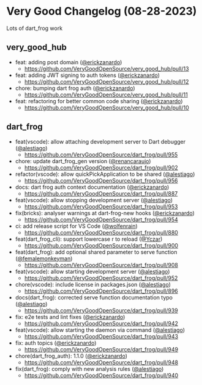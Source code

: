 # Very Good Changelog (08-28-2023)

Lots of dart_frog work

## very_good_hub
- feat: adding post domain ([@erickzanardo](https://github.com/erickzanardo))
	- https://github.com/VeryGoodOpenSource/very_good_hub/pull/13
- feat: adding JWT signing to auth tokens ([@erickzanardo](https://github.com/erickzanardo))
	- https://github.com/VeryGoodOpenSource/very_good_hub/pull/12
- chore: bumping dart frog auth ([@erickzanardo](https://github.com/erickzanardo))
	- https://github.com/VeryGoodOpenSource/very_good_hub/pull/11
- feat: refactoring for better common code sharing ([@erickzanardo](https://github.com/erickzanardo))
	- https://github.com/VeryGoodOpenSource/very_good_hub/pull/10

## dart_frog
- feat(vscode): allow attaching development server to Dart debugger ([@alestiago](https://github.com/alestiago))
	- https://github.com/VeryGoodOpenSource/dart_frog/pull/955
- chore: update dart_frog_gen version ([@renancaraujo](https://github.com/renancaraujo))
	- https://github.com/VeryGoodOpenSource/dart_frog/pull/902
- refactor(vscode): allow quickPickApplication to be shared ([@alestiago](https://github.com/alestiago))
	- https://github.com/VeryGoodOpenSource/dart_frog/pull/956
- docs: dart frog auth context documentation ([@erickzanardo](https://github.com/erickzanardo))
	- https://github.com/VeryGoodOpenSource/dart_frog/pull/887
- feat(vscode): allow stopping development server ([@alestiago](https://github.com/alestiago))
	- https://github.com/VeryGoodOpenSource/dart_frog/pull/953
- fix(bricks): analyser warnings at dart-frog-new hooks ([@erickzanardo](https://github.com/erickzanardo))
	- https://github.com/VeryGoodOpenSource/dart_frog/pull/954
- ci: add release script for VS Code ([@wolfenrain](https://github.com/wolfenrain))
	- https://github.com/VeryGoodOpenSource/dart_frog/pull/880
- feat(dart_frog_cli): support lowercase r to reload ([@Yczar](https://github.com/Yczar))
	- https://github.com/VeryGoodOpenSource/dart_frog/pull/900
- feat(dart_frog): add optional shared parameter to serve function ([@femalemonkeyman](https://github.com/femalemonkeyman))
	- https://github.com/VeryGoodOpenSource/dart_frog/pull/908
- feat(vscode): allow starting development server ([@alestiago](https://github.com/alestiago))
	- https://github.com/VeryGoodOpenSource/dart_frog/pull/952
- chore(vscode): include license in packages.json ([@alestiago](https://github.com/alestiago))
	- https://github.com/VeryGoodOpenSource/dart_frog/pull/896
- docs(dart_frog): corrected serve function documentation typo ([@alestiago](https://github.com/alestiago))
	- https://github.com/VeryGoodOpenSource/dart_frog/pull/939
- fix: e2e tests and lint fixes ([@erickzanardo](https://github.com/erickzanardo))
	- https://github.com/VeryGoodOpenSource/dart_frog/pull/942
- feat(vscode): allow starting the daemon via command ([@alestiago](https://github.com/alestiago))
	- https://github.com/VeryGoodOpenSource/dart_frog/pull/943
- fix: auth topics ([@erickzanardo](https://github.com/erickzanardo))
	- https://github.com/VeryGoodOpenSource/dart_frog/pull/949
- chore(dart_frog_auth): 1.1.0 ([@erickzanardo](https://github.com/erickzanardo))
	- https://github.com/VeryGoodOpenSource/dart_frog/pull/948
- fix(dart_frog): comply with new analysis rules ([@alestiago](https://github.com/alestiago))
	- https://github.com/VeryGoodOpenSource/dart_frog/pull/940
